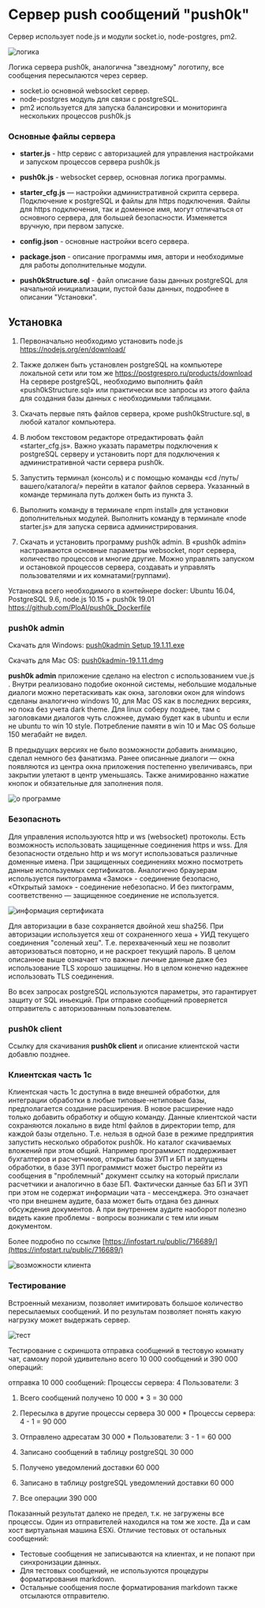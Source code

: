 ﻿# Сервер push сообщений "push0k"

Сервер использует node.js и модули socket.io, node-postgres, pm2.

![логика](images/logic.png)

Логика сервера push0k, аналогична "звездному" логотипу, все сообщения пересылаются через сервер. 
* socket.io основной websocket сервер. 
* node-postgres модуль для связи с postgreSQL.
* pm2 используется для запуска балансировки и мониторинга нескольких процессов push0k.js

### Основные файлы сервера

*  **starter.js** - http сервис с авторизацией для управления настройками и запуском процессов сервера push0k.js

* **push0k.js** - websocket сервер, основная логика программы.

* **starter_cfg.js** — настройки административной скрипта сервера. Подключение к postgreSQL и файлы для https подключения. Файлы для https подключения, так и доменное имя, могут отличаться от основного сервера, для большей безопасности. Изменяется вручную, при первом запуске.

* **config.json** - основные настройки всего сервера.

* **package.json** - описание программы имя, автори и необходимые для работы дополнительные модули.

* **push0kStructure.sql** - файл описание базы данных postgreSQL для начальной инициализации, пустой базы данных, подробнее в описании "Установки".

## Установка

1. Первоначально необходимо установить node.js https://nodejs.org/en/download/

2. Также должен быть установлен postgreSQL на компьютере локальной сети или том же https://postgrespro.ru/products/download
На сервере postgreSQL, необходимо выполнить файл «push0kStructure.sql» или практически все запросы из этого файла для создания базы данных с необходимыми таблицами.

3. Скачать первые пять файлов сервера, кроме push0kStructure.sql, в любой каталог компьютера.

4. В любом текстовом редакторе отредактировать файл «starter_cfg.js». Важно  указать параметры подключения к postgreSQL серверу и установить порт для подключения к административной части сервера push0k. 

5. Запустить терминал (консоль) и с помощью команды «cd /путь/вашего/каталога/» перейти в каталог файлов сервера. Указанный в команде терминала путь должен быть из пункта 3.

6. Выполнить команду в терминале «npm install» для установки дополнительных модулей.
Выполнить команду в терминале «node starter.js» для запуска сервиса  администрирования.

7. Скачать и установить программу push0k admin. В «push0k admin» настраиваются основные параметры websocket, порт сервера, количество процессов и многие другие. Можно управлять запуском и остановкой процессов сервера, создавать и управлять пользователями и их комнатами(группами).

Установка всего необходимого в контейнере docker: Ubuntu 16.04, PostgreSQL 9.6, node.js 10.15 + push0k 19.01 https://github.com/PloAl/push0k_Dockerfile

### push0k admin
Скачать для Windows: [push0kadmin Setup 19.1.11.exe](https://yadi.sk/d/Jw675Octd4w3DA)

Скачать для Mac OS: [push0kadmin-19.1.11.dmg](https://yadi.sk/d/q8EsRIm-FxL_Ww)

**push0k admin** приложение сделано на electron с использованием vue.js . Внутри реализовано подобие оконной системы, небольшие модальные диалоги можно перетаскивать как окна, заголовки окон для windows сделаны аналогично windows 10, для Mac OS как в последних версиях, но пока без учета dark theme. Для linux соберу позднее, там с заголовками диалогов чуть сложнее, думаю будет как в ubuntu и если не ubuntu то win 10 style. Потребление памяти в win 10 и Mac OS больше 150 мегабайт не видел.

В предыдущих версиях не было возможности добавить анимацию, сделал немного без фанатизма. Ранее описанные диалоги — окна появляются из центра окна приложения постепенно увеличиваясь, при закрытии улетают в центр уменьшаясь. Также анимированно нажатие кнопок и обязательные для заполнения поля.

![о программе](images/about.gif)
  
### Безопасноть
Для управления используются http и ws (websocket) протоколы. Есть возможность использовать защищенные соединения https и wss. Для безопасности отдельно http и ws могут использоваться различные доменные имена. При защищенных соединениях можно посмотреть данные используемых сертификатов. Аналогично браузерам используется пиктограмма «Замок» - соединение безопасно, «Открытый замок» - соединение небезопасно. И без пиктограмм, соответственно — защищенное соединение не используется.

![информация сертификата](images/certInfo.PNG)

Для авторизации в базе сохраняется двойной хеш sha256. При авторизации используется хеш от сохраненного хеша + УИД текущего соединения "соленый хеш".
Т.е. перехваченный хеш не позволит авторизоваться повторно, и не раскроет текущий пароль.
В целом описанное выше означает что важные личные данные даже без использование TLS хорошо зашищены.
Но в целом конечно надежнее использовать TLS соединения.

Во всех запросах postgreSQL используются параметры, это гарантирует защиту от SQL иньекций.
При отправке сообщений проверяется отправитель с авторизованным пользователем.

### push0k client
Ссылку для скачивания **push0k client** и описание клиентской части добавлю позднее.


### Клиентская часть 1с
Клиентская часть 1с доступна в виде внешней обработки, для интеграции обработки в любые типовые-нетиповые базы, предполагается создание расширения. В новое расширение надо только добавить обработку и общую команду. Данные клиентской части сохраняются локально в виде html файлов в директории temp, для каждой базы отдельно. Т.е. нельзя в одной базе в режиме предприятия запустить несколько обработок push0k. Но каталог скачиваемых вложений при этом общий. Например программист поддерживает бухгалтеров и расчетчиков, открыты базы ЗУП и БП и запущены обработки, в базе ЗУП программист может быстро перейти из сообщения в "проблемный" документ ссылку на который прислали расчетчики и аналогично в базе БП. Фактически данные баз БП и ЗУП при этом не содержат информации чата - мессенджера. Это означает что при внешнем аудите, база может быть отдана без данных обсуждения документов. А при внутреннем аудите наоборот полезно видеть какие проблемы - вопросы возникали с тем или иным документом.

Более подробно по ссылке [https://infostart.ru/public/716689/](https://infostart.ru/public/716689/)

![возможности клиента](images/client1805.gif)

### Тестирование
Встроенный механизм, позволяет имитировать большое количество пересылаемых сообщений. И по результам позволяет понять какую нагрузку может выдержать сервер.

![тест](images/serverTest.PNG)

Тестирование с скриншота отправка сообщений в тестовую комнату чат, самому порой удивительно всего 10 000 сообщений и 390 000 операций: 

отправка 10 000 сообщений: Процессы сервера: 4 Пользователи: 3

1. Всего сообщений получено 10 000 * 3 = 30 000

2. Пересылка в другие процессы сервера 30 000 *  Процессы сервера: 4 - 1 = 90 000

3. Отправлено адресатам  30 000 *  Пользователи: 3 - 1 = 60 000

4. Записано сообщений в таблицу postgreSQL 30 000

5. Получено уведомлений доставки 60 000

6. Записано в таблицу postgreSQL уведомлений доставки 60 000

7. Все операции 390 000

Показанный результат далеко не предел, т.к. не загружены все процессы. Один из отправителей находился на том же хосте. Да и сам хост виртуальная машина ESXi. 
Отличие тестовых от остальных сообщений:
* Тестовые сообщения не записываются на клиентах, и не попают при синхронизации данных.
* Для тестовых сообщений, не используются процедуры форматирования markdown. 
* Остальные сообщения после форматирования markdown также отсылаются отправителю.  